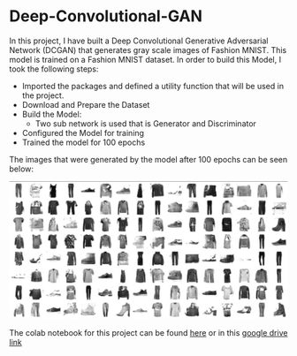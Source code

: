 # Deep-Convolutional-GAN

In this project, I have built a Deep Convolutional Generative Adversarial Network (DCGAN) that generates gray scale images of Fashion MNIST. This model is trained on a Fashion MNIST dataset.
In order to build this Model, I took the following steps:
  -	Imported the packages and defined a utility function that will be used in the project.
  -	Download and Prepare the Dataset
  -	Build the Model:
    -	Two sub network is used that is Generator and Discriminator
  -	Configured the Model for training 
  -	Trained the model for 100 epochs

The images that were generated by the model after 100 epochs can be seen below:

![Fashion-MNIST](Fashion-MNIST.jpg)

The colab notebook for this project can be found [here](https://github.com/Aryan625/Deep-Convolutional-GAN/blob/main/Deep_Convolutional_GAN.ipynb) or in this [google drive link](https://colab.research.google.com/drive/11WyolzbpJH7wrJwrzqWFCZrOLG2-59VP?usp=sharing)


